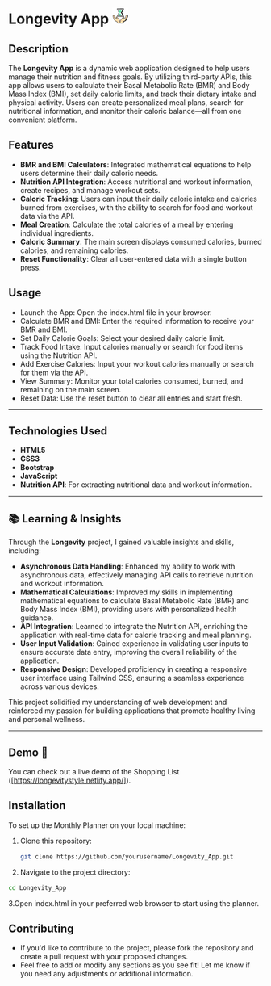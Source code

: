 # Longevity App ![Longevity Ap](./dist/cheese/longevity.png)

## Description
The **Longevity App** is a dynamic web application designed to help users manage their nutrition and fitness goals. By utilizing third-party APIs, this app allows users to calculate their Basal Metabolic Rate (BMR) and Body Mass Index (BMI), set daily calorie limits, and track their dietary intake and physical activity. Users can create personalized meal plans, search for nutritional information, and monitor their caloric balance—all from one convenient platform.

## Features
- **BMR and BMI Calculators**: Integrated mathematical equations to help users determine their daily caloric needs.
- **Nutrition API Integration**: Access nutritional and workout information, create recipes, and manage workout sets.
- **Caloric Tracking**: Users can input their daily calorie intake and calories burned from exercises, with the ability to search for food and workout data via the API.
- **Meal Creation**: Calculate the total calories of a meal by entering individual ingredients.
- **Caloric Summary**: The main screen displays consumed calories, burned calories, and remaining calories.
- **Reset Functionality**: Clear all user-entered data with a single button press.

## Usage

- Launch the App: Open the index.html file in your browser.
- Calculate BMR and BMI: Enter the required information to receive your BMR and BMI.
- Set Daily Calorie Goals: Select your desired daily calorie limit.
- Track Food Intake: Input calories manually or search for food items using the Nutrition API.
- Add Exercise Calories: Input your workout calories manually or search for them via the API.
- View Summary: Monitor your total calories consumed, burned, and remaining on the main screen.
- Reset Data: Use the reset button to clear all entries and start fresh.
---
## Technologies Used
- **HTML5**
- **CSS3**
- **Bootstrap**
- **JavaScript**
- **Nutrition API**: For extracting nutritional data and workout information.
---
## 📚 Learning & Insights

Through the **Longevity** project, I gained valuable insights and skills, including:

- **Asynchronous Data Handling**: Enhanced my ability to work with asynchronous data, effectively managing API calls to retrieve nutrition and workout information.
- **Mathematical Calculations**: Improved my skills in implementing mathematical equations to calculate Basal Metabolic Rate (BMR) and Body Mass Index (BMI), providing users with personalized health guidance.
- **API Integration**: Learned to integrate the Nutrition API, enriching the application with real-time data for calorie tracking and meal planning.
- **User Input Validation**: Gained experience in validating user inputs to ensure accurate data entry, improving the overall reliability of the application.
- **Responsive Design**: Developed proficiency in creating a responsive user interface using Tailwind CSS, ensuring a seamless experience across various devices.

This project solidified my understanding of web development and reinforced my passion for building applications that promote healthy living and personal wellness.

---
## Demo 🔗

You can check out a live demo of the Shopping List ([https://longevitystyle.netlify.app/]).

## Installation
To set up the Monthly Planner on your local machine:

1. Clone this repository:
   ```bash
   git clone https://github.com/yourusername/Longevity_App.git
   ```
3. Navigate to the project directory:
  ```bash
  cd Longevity_App
  ```
3.Open index.html in your preferred web browser to start using the planner.

## Contributing
- If you'd like to contribute to the project, please fork the repository and create a pull request with your proposed changes.
- Feel free to add or modify any sections as you see fit! Let me know if you need any adjustments or additional information.
